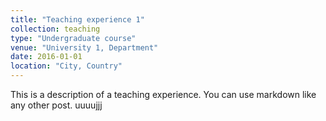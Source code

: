 ```yaml
---
title: "Teaching experience 1"
collection: teaching
type: "Undergraduate course"
venue: "University 1, Department"
date: 2016-01-01
location: "City, Country"
---
```


This is a description of a teaching experience. You can use markdown like any other post.
uuuujjj